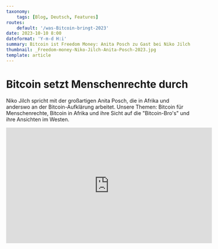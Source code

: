 ```yaml
---
taxonomy:
    tags: [Blog, Deutsch, Features]
routes:
    default: '/was-Bitcoin-bringt-2023'
date: 2023-10-10 8:00
dateformat: 'Y-m-d H:i'
summary: Bitcoin ist Freedom Money: Anita Posch zu Gast bei Niko Jilch's "Was Bitcoin bringt". Bitcoin für Menschenrechte, Bitcoin in Afrika und ihre Sicht auf die "Bitcoin-Bro's" und ihre Ansichten im Westen.
thumbnail: _Freedom-money-Niko-Jilch-Anita-Posch-2023.jpg
template: article 
---
```


# Bitcoin setzt Menschenrechte durch

Niko Jilch spricht mit der großartigen Anita Posch, die in Afrika und anderswo an der Bitcoin-Aufklärung arbeitet. Unsere Themen: Bitcoin für Menschenrechte, Bitcoin in Afrika und ihre Sicht auf die "Bitcoin-Bro's" und ihre Ansichten im Westen.

<iframe width="560" height="315" src="https://www.youtube.com/embed/66pSk7XXuoc?si=GgsHCxzQLHWD15JB" title="YouTube video player" frameborder="0" allow="accelerometer; autoplay; clipboard-write; encrypted-media; gyroscope; picture-in-picture; web-share" allowfullscreen></iframe>

